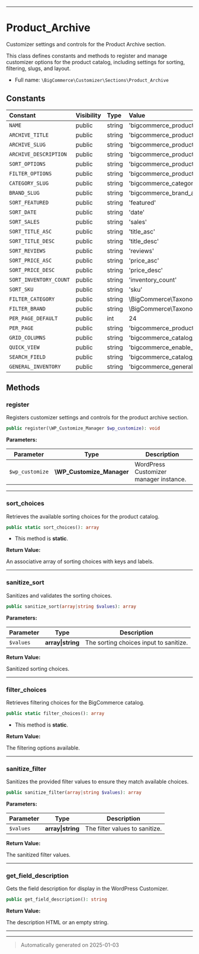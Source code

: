 ***

# Product_Archive

Customizer settings and controls for the Product Archive section.

This class defines constants and methods to register and manage customizer
options for the product catalog, including settings for sorting, filtering,
slugs, and layout.

* Full name: `\BigCommerce\Customizer\Sections\Product_Archive`


## Constants

| Constant | Visibility | Type | Value |
|:---------|:-----------|:-----|:------|
|`NAME`|public|string|&#039;bigcommerce_product_archive&#039;|
|`ARCHIVE_TITLE`|public|string|&#039;bigcommerce_product_archive_title&#039;|
|`ARCHIVE_SLUG`|public|string|&#039;bigcommerce_product_archive_slug&#039;|
|`ARCHIVE_DESCRIPTION`|public|string|&#039;bigcommerce_product_archive_description&#039;|
|`SORT_OPTIONS`|public|string|&#039;bigcommerce_product_archive_sort_options&#039;|
|`FILTER_OPTIONS`|public|string|&#039;bigcommerce_product_archive_filter_options&#039;|
|`CATEGORY_SLUG`|public|string|&#039;bigcommerce_category_archive_slug&#039;|
|`BRAND_SLUG`|public|string|&#039;bigcommerce_brand_archive_slug&#039;|
|`SORT_FEATURED`|public|string|&#039;featured&#039;|
|`SORT_DATE`|public|string|&#039;date&#039;|
|`SORT_SALES`|public|string|&#039;sales&#039;|
|`SORT_TITLE_ASC`|public|string|&#039;title_asc&#039;|
|`SORT_TITLE_DESC`|public|string|&#039;title_desc&#039;|
|`SORT_REVIEWS`|public|string|&#039;reviews&#039;|
|`SORT_PRICE_ASC`|public|string|&#039;price_asc&#039;|
|`SORT_PRICE_DESC`|public|string|&#039;price_desc&#039;|
|`SORT_INVENTORY_COUNT`|public|string|&#039;inventory_count&#039;|
|`SORT_SKU`|public|string|&#039;sku&#039;|
|`FILTER_CATEGORY`|public|string|\BigCommerce\Taxonomies\Product_Category\Product_Category::NAME|
|`FILTER_BRAND`|public|string|\BigCommerce\Taxonomies\Brand\Brand::NAME|
|`PER_PAGE_DEFAULT`|public|int|24|
|`PER_PAGE`|public|string|&#039;bigcommerce_products_per_page&#039;|
|`GRID_COLUMNS`|public|string|&#039;bigcommerce_catalog_grid_columns&#039;|
|`QUICK_VIEW`|public|string|&#039;bigcommerce_enable_quick_view&#039;|
|`SEARCH_FIELD`|public|string|&#039;bigcommerce_catalog_enable_search_field&#039;|
|`GENERAL_INVENTORY`|public|string|&#039;bigcommerce_general_inventory_settings&#039;|


## Methods


### register

Registers customizer settings and controls for the product archive section.

```php
public register(\WP_Customize_Manager $wp_customize): void
```








**Parameters:**

| Parameter | Type | Description |
|-----------|------|-------------|
| `$wp_customize` | **\WP_Customize_Manager** | WordPress Customizer manager instance. |





***

### sort_choices

Retrieves the available sorting choices for the product catalog.

```php
public static sort_choices(): array
```



* This method is **static**.





**Return Value:**

An associative array of sorting choices with keys and labels.




***

### sanitize_sort

Sanitizes and validates the sorting choices.

```php
public sanitize_sort(array|string $values): array
```








**Parameters:**

| Parameter | Type | Description |
|-----------|------|-------------|
| `$values` | **array&#124;string** | The sorting choices input to sanitize. |


**Return Value:**

Sanitized sorting choices.




***

### filter_choices

Retrieves filtering choices for the BigCommerce catalog.

```php
public static filter_choices(): array
```



* This method is **static**.





**Return Value:**

The filtering options available.




***

### sanitize_filter

Sanitizes the provided filter values to ensure they match available choices.

```php
public sanitize_filter(array|string $values): array
```








**Parameters:**

| Parameter | Type | Description |
|-----------|------|-------------|
| `$values` | **array&#124;string** | The filter values to sanitize. |


**Return Value:**

The sanitized filter values.




***

### get_field_description

Gets the field description for display in the WordPress Customizer.

```php
public get_field_description(): string
```









**Return Value:**

The description HTML or an empty string.




***


***
> Automatically generated on 2025-01-03

